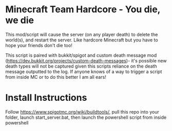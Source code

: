 # Minecraft Team Hardcore - You die, we die

This mod/script will cause the server (on any player death) to delete the world(s), and restart the server.  Like hardcore Minecraft but you have to hope your friends don't die too!  


This script is paired with bukkit/spigot and custom death message mod (https://dev.bukkit.org/projects/custom-death-messages)- it's possible new death types will not be captured given this scripts reliance on the death message outputted to the log. If anyone knows of a way to trigger a script from inside MC or to do this better I am all ears!


# Install Instructions

Follow https://www.spigotmc.org/wiki/buildtools/, pull this repo into your folder, launch start_server.bat, then launch the powershell script from inside powershell
